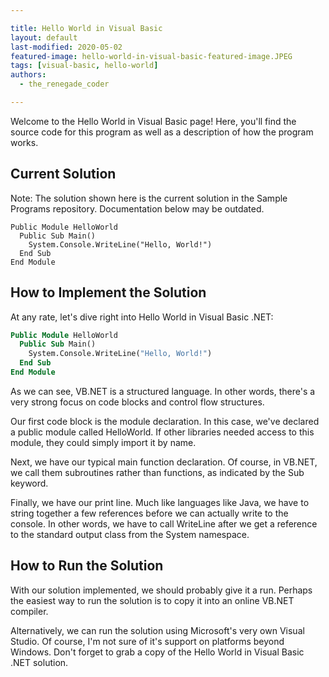 ```yaml
---

title: Hello World in Visual Basic
layout: default
last-modified: 2020-05-02
featured-image: hello-world-in-visual-basic-featured-image.JPEG
tags: [visual-basic, hello-world]
authors:
  - the_renegade_coder

---
```


Welcome to the Hello World in Visual Basic page! Here, you'll find the source code for this program as well as a description of how the program works.

## Current Solution

Note: The solution shown here is the current solution in the Sample Programs repository. Documentation below may be outdated.

```Visual Basic
Public Module HelloWorld
  Public Sub Main()
    System.Console.WriteLine("Hello, World!")
  End Sub
End Module

```

## How to Implement the Solution

At any rate, let's dive right into Hello World in Visual Basic .NET:

```vb
Public Module HelloWorld
  Public Sub Main()
    System.Console.WriteLine("Hello, World!")
  End Sub
End Module
```

As we can see, VB.NET is a structured language. In other words, there's a very 
strong focus on code blocks and control flow structures.

Our first code block is the module declaration. In this case, we've declared a 
public module called HelloWorld. If other libraries needed access to this module, 
they could simply import it by name.

Next, we have our typical main function declaration. Of course, in VB.NET, we 
call them subroutines rather than functions, as indicated by the Sub keyword.

Finally, we have our print line. Much like languages like Java, we have to string 
together a few references before we can actually write to the console. In other 
words, we have to call WriteLine after we get a reference to the standard output 
class from the System namespace.


## How to Run the Solution

With our solution implemented, we should probably give it a run. Perhaps the easiest 
way to run the solution is to copy it into an online VB.NET compiler.

Alternatively, we can run the solution using Microsoft's very own Visual Studio. 
Of course, I'm not sure of it's support on platforms beyond Windows. Don't forget 
to grab a copy of the Hello World in Visual Basic .NET solution.
